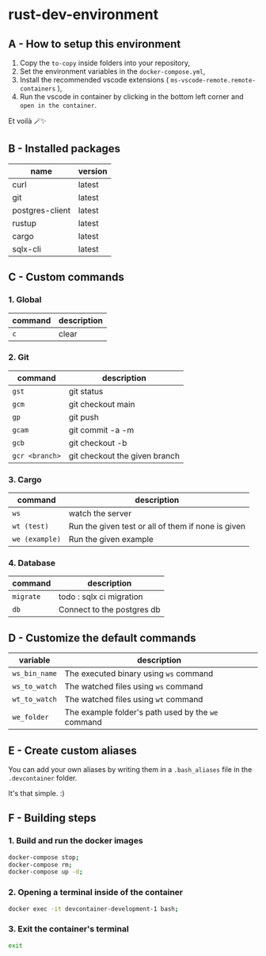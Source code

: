 # rust-dev-environment

## A - How to setup this environment

1. Copy the `to-copy` inside folders into your repository,
2. Set the environment variables in the `docker-compose.yml`,
3. Install the recommended vscode extensions ( `ms-vscode-remote.remote-containers` ),
4. Run the vscode in container by clicking in the bottom left corner and `open in the container`.

Et voilà 🪄✨

## B - Installed packages

| name | version |
|---|---|
| curl | latest |
| git | latest |
| postgres-client | latest |
| rustup | latest |
| cargo | latest |
| sqlx-cli | latest |

## C - Custom commands

### 1. Global

| command | description |
|---|---|
| `c` | clear |

### 2. Git

| command | description |
|---|---|
| `gst` | git status |
| `gcm` | git checkout main |
| `gp` | git push |
| `gcam` | git commit -a -m |
| `gcb` | git checkout -b |
| `gcr <branch>` | git checkout the given branch |

### 3. Cargo

| command | description |
|---|---|
| `ws` | watch the server |
| `wt (test)` | Run the given test or all of them if none is given |
| `we (example)` | Run the given example |

### 4. Database

| command | description |
|---|---|
| `migrate` | todo : sqlx ci migration |
| `db` | Connect to the postgres db |

## D - Customize the default commands

| variable | description |
|---|---|
| `ws_bin_name` | The executed binary using `ws` command |
| `ws_to_watch` | The watched files using `ws` command |
| `wt_to_watch` | The watched files using `wt` command |
| `we_folder` | The example folder's path used by the `we` command |

## E - Create custom aliases

You can add your own aliases by writing them in a `.bash_aliases` file in the `.devcontainer` folder.

It's that simple. :)

## F - Building steps

### 1. Build and run the docker images

``` sh
docker-compose stop;
docker-compose rm;
docker-compose up -d;
```

### 2. Opening a terminal inside of the container

``` sh
docker exec -it devcontainer-development-1 bash;
```

### 3. Exit the container's terminal

``` sh
exit
```
